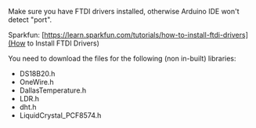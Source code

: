 Make sure you have FTDI drivers installed, otherwise Arduino IDE won't detect "port".

Sparkfun: [https://learn.sparkfun.com/tutorials/how-to-install-ftdi-drivers](How to Install FTDI Drivers)

You need to download the files for the following (non in-built) libraries:
* DS18B20.h
* OneWire.h
* DallasTemperature.h
* LDR.h
* dht.h
* LiquidCrystal_PCF8574.h
